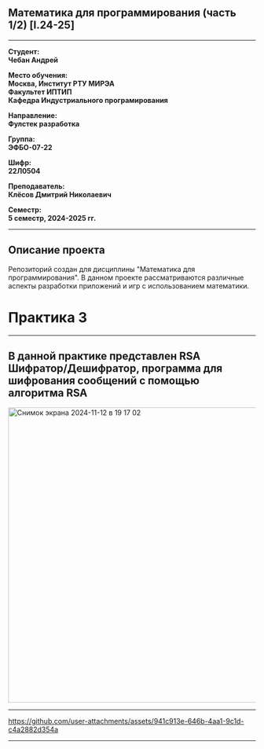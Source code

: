 ## Математика для программирования (часть 1/2) [I.24-25]
---

**Студент:**  
**Чебан Андрей**  

**Место обучения:**  
**Москва, Институт РТУ МИРЭА**  
**Факультет ИПТИП**  
**Кафедра Индустриального програмирования**  

**Направление:**  
**Фулстек разработка**  

**Группа:**  
**ЭФБО-07-22**  

**Шифр:**  
**22Л0504**  

**Преподаватель:**  
**Клёсов Дмитрий Николаевич**  

**Семестр:**  
**5 семестр, 2024-2025 гг.**

---

## Описание проекта

Репозиторий создан для дисциплины "Математика для программирования". В данном проекте рассматриваются различные аспекты разработки приложений и игр с использованием математики.


# Практика 3
______

## В данной практике представлен RSA Шифратор/Дешифратор, программа для шифрования сообщений с помощью алгоритма RSA


<img width="601" alt="Снимок экрана 2024-11-12 в 19 17 02" src="https://github.com/user-attachments/assets/cd617acf-4a68-48a0-9308-9f4008d0a7a8">

______




https://github.com/user-attachments/assets/941c913e-646b-4aa1-9c1d-c4a2882d354a




_______
